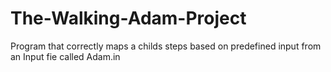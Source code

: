 # The-Walking-Adam-Project
Program that correctly maps a childs steps based on predefined input from an Input fie called Adam.in
